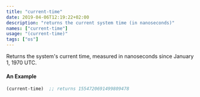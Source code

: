 ```yaml
---
title: "current-time"
date: 2019-04-06T12:19:22+02:00
description: "returns the current system time (in nanoseconds)"
names: ["current-time"]
usage: "(current-time)"
tags: ["os"]
---
```

Returns the system's current time, measured in nanoseconds since January 1, 1970 UTC.

#### An Example

~~~scheme
(current-time)  ;; returns 1554720691499809478
~~~
